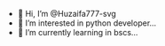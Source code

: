 - 👋 Hi, I’m @Huzaifa777-svg
- 👀 I’m interested in python developer...
- 🌱 I’m currently learning in bscs...

